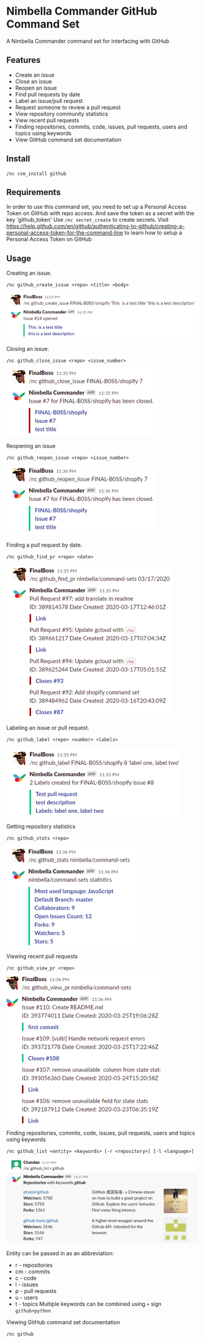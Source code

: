 # Nimbella Commander GitHub Command Set
A Nimbella Commander command set for interfacing with GitHub

## Features
- Create an issue
- Close an issue
- Reopen an issue
- Find pull requests by date
- Label an issue/pull request
- Request someone to review a pull request
- View repository community statistics
- View recent pull requests
- Finding repositories, commits, code, issues, pull requests, users and topics using keywords
- View GitHub command set documentation

## Install
```
/nc csm_install github
```

## Requirements
In order to use this command set, you need to set up a Personal Access Token on GitHub with repo access. And save the token as a secret with the key 'github_token'
Use ```/nc secret_create``` to create secrets.
Visit https://help.github.com/en/github/authenticating-to-github/creating-a-personal-access-token-for-the-command-line to learn how to setup a Personal Access Token on GitHub

## Usage
Creating an issue.
```
/nc github_create_issue <repo> <title> <body>
```
![GitHub create_issue command](https://raw.githubusercontent.com/nimbella/command-sets/master/github/screenshots/create_issue.png)

Closing an issue.
```
/nc github_close_issue <repo> <issue_number>
```
![GitHub close_issue command](https://raw.githubusercontent.com/nimbella/command-sets/master/github/screenshots/close_issue.png)

Reopening an issue
```
/nc github_reopen_issue <repo> <issue_number>
```
![GitHub reopen_issue command](https://raw.githubusercontent.com/nimbella/command-sets/master/github/screenshots/reopen_issue.png)

Finding a pull request by date.
```
/nc github_find_pr <repo> <date>
```
![GitHub find_pr command](https://raw.githubusercontent.com/nimbella/command-sets/master/github/screenshots/find_pr.png)

Labeling an issue or pull request.
```
/nc github_label <repo> <number> <labels>
```
![GitHub label command](https://raw.githubusercontent.com/nimbella/command-sets/master/github/screenshots/label.png)

Getting repository statistics
```
/nc github_stats <repo>
```
![GitHub stats command](https://raw.githubusercontent.com/nimbella/command-sets/master/github/screenshots/stats.png)

Viewing recent pull requests
```
/nc github_view_pr <repo>
```
![GitHub view_pr command](https://raw.githubusercontent.com/nimbella/command-sets/master/github/screenshots/view_pr.png)

Finding repositories, commits, code, issues, pull requests, users and topics using keywords
```
/nc github_list <entity> <keywords> [-r <repository>] [-l <language>]
```
![GitHub list command](https://raw.githubusercontent.com/nimbella/command-sets/master/github/screenshots/list.png)

Entity can be passed in as an abbreviation:
- r  - repositories
- cm - commits
- c  - code 
- i  - issues
- p  - pull requests
- u  - users 
- t  - topics
Multiple keywords can be combined using `+` sign `github+python`

Viewing GitHub command set documentation
```
/nc github
```